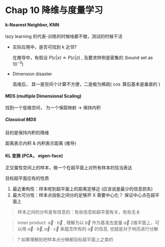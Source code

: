 # Chap 10 降维与度量学习

#### k-Nearest Neighbor, KNN

lazy learning 的代表-训练的时候啥都不做，测试的时候干活

- 实际应用中，是否可找到 k 近邻?

    在推导中，有假设 $P(c|x) \doteq  P(c|z)$ , 及要求样例是密集的 (bound set as $10^{-3}$)

- Dimension disaster

    高维后， 其一是空间个计算不方便，二是极为稀疏( $\cos$ 算后基本是垂直的 )

#### MDS (multiple Dimensional Scaling)

找到一个低维空间， 为一个保距映射 $\to$ 保持内积

##### Classical MDS

目的是保持内积的降维

距离表示内积 & 内积表示距离 (推导)

#### KL 变换 (PCA， eigen-face)

正交属性空间上的样本，做一个在超平面上对所有样本的恰当表达

目标超平面应有的性质
1. 最近重构性：样本呢到超平面上的距离足够近 (应该说是最少的信息损失)
2. 最大可分性：样本点投影之间分的足够开
    X 需要中心化？ 保证中心点在超平面上

> 样本之间的分布是有信息的：有些信息和超平面有关，有些无关

> inner product: $\vec{a}  \cdot \vec{b}$ , 理解为以 $\vec b$ 作为基准去度量 $\vec a$
> 2维平面上，可以用 $\vec{a}\cdot \vec{b}, \vec{a}\cdot \vec{c}$ 来蕴含所有的 $\vec{a}$ 的信息, 也就是对于响亮进行分解

> ? 如果理解到吧样本点分解都目标超平面上之类的